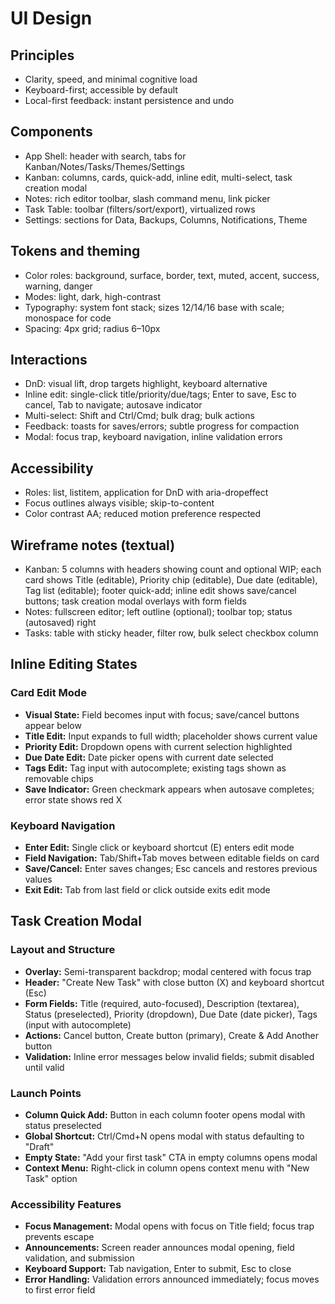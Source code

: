 # UI Design

## Principles
- Clarity, speed, and minimal cognitive load
- Keyboard-first; accessible by default
- Local-first feedback: instant persistence and undo

## Components
- App Shell: header with search, tabs for Kanban/Notes/Tasks/Themes/Settings
- Kanban: columns, cards, quick-add, inline edit, multi-select, task creation modal
- Notes: rich editor toolbar, slash command menu, link picker
- Task Table: toolbar (filters/sort/export), virtualized rows
- Settings: sections for Data, Backups, Columns, Notifications, Theme

## Tokens and theming
- Color roles: background, surface, border, text, muted, accent, success, warning, danger
- Modes: light, dark, high-contrast
- Typography: system font stack; sizes 12/14/16 base with scale; monospace for code
- Spacing: 4px grid; radius 6–10px

## Interactions
- DnD: visual lift, drop targets highlight, keyboard alternative
- Inline edit: single-click title/priority/due/tags; Enter to save, Esc to cancel, Tab to navigate; autosave indicator
- Multi-select: Shift and Ctrl/Cmd; bulk drag; bulk actions
- Feedback: toasts for saves/errors; subtle progress for compaction
- Modal: focus trap, keyboard navigation, inline validation errors

## Accessibility
- Roles: list, listitem, application for DnD with aria-dropeffect
- Focus outlines always visible; skip-to-content
- Color contrast AA; reduced motion preference respected

## Wireframe notes (textual)
- Kanban: 5 columns with headers showing count and optional WIP; each card shows Title (editable), Priority chip (editable), Due date (editable), Tag list (editable); footer quick-add; inline edit shows save/cancel buttons; task creation modal overlays with form fields
- Notes: fullscreen editor; left outline (optional); toolbar top; status (autosaved) right
- Tasks: table with sticky header, filter row, bulk select checkbox column

## Inline Editing States

### Card Edit Mode
- **Visual State:** Field becomes input with focus; save/cancel buttons appear below
- **Title Edit:** Input expands to full width; placeholder shows current value
- **Priority Edit:** Dropdown opens with current selection highlighted
- **Due Date Edit:** Date picker opens with current date selected
- **Tags Edit:** Tag input with autocomplete; existing tags shown as removable chips
- **Save Indicator:** Green checkmark appears when autosave completes; error state shows red X

### Keyboard Navigation
- **Enter Edit:** Single click or keyboard shortcut (E) enters edit mode
- **Field Navigation:** Tab/Shift+Tab moves between editable fields on card
- **Save/Cancel:** Enter saves changes; Esc cancels and restores previous values
- **Exit Edit:** Tab from last field or click outside exits edit mode

## Task Creation Modal

### Layout and Structure
- **Overlay:** Semi-transparent backdrop; modal centered with focus trap
- **Header:** "Create New Task" with close button (X) and keyboard shortcut (Esc)
- **Form Fields:** Title (required, auto-focused), Description (textarea), Status (preselected), Priority (dropdown), Due Date (date picker), Tags (input with autocomplete)
- **Actions:** Cancel button, Create button (primary), Create & Add Another button
- **Validation:** Inline error messages below invalid fields; submit disabled until valid

### Launch Points
- **Column Quick Add:** Button in each column footer opens modal with status preselected
- **Global Shortcut:** Ctrl/Cmd+N opens modal with status defaulting to "Draft"
- **Empty State:** "Add your first task" CTA in empty columns opens modal
- **Context Menu:** Right-click in column opens context menu with "New Task" option

### Accessibility Features
- **Focus Management:** Modal opens with focus on Title field; focus trap prevents escape
- **Announcements:** Screen reader announces modal opening, field validation, and submission
- **Keyboard Support:** Tab navigation, Enter to submit, Esc to close
- **Error Handling:** Validation errors announced immediately; focus moves to first error field
